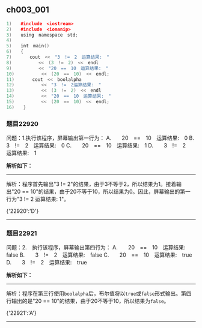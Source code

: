 ## ch003_001
``` c++
1)　　#include　<iostream>
2)　　#include　<iomanip>
3)　　using　namespace　std;
4)　　
5)　　int　main()
6)　　{
7)　　　　cout　<<　"3　!=　2　运算结果:　"
8)　　　　　　<<　(3　!=　2)　<<　endl
9)　　　　　　<<　"20　==　10　运算结果:　"
10)　　　　　　<<　(20　==　10)　<<　endl;
11)　　　　cout　<<　boolalpha
12)　　　　　　<<　"3　!=　2运算结果:　"
13)　　　　　　<<　(3　!=　2)　<<　endl
14)　　　　　　<<　"20　==　10　运算结果:　"
15)　　　　　　<<　(20　==　10)　<<　endl;
16)　　}

```
### 题目22920
问题：1.执行该程序，屏幕输出第一行为：
A.　　20　==　10　运算结果:　0
B.　　3　!=　2　运算结果:　0
C.　　20　==　10　运算结果:　1
D.　　3　!=　2　运算结果:　1


**解析如下：**

------

解析：程序首先输出"3 != 2"的结果，由于3不等于2，所以结果为1。接着输出"20 == 10"的结果，由于20不等于10，所以结果为0。因此，屏幕输出的第一行为"3 != 2 运算结果: 1"。

{'22920':'D'}

------

### 题目22921
问题：2.　执行该程序，屏幕输出第四行为：
A.　　20　==　10　运算结果:　false
B.　　3　!=　2　运算结果:　false
C.　　20　==　10　运算结果:　true
D.　　3　!=　2　运算结果:　true


**解析如下：**

------

解析：程序在第三行使用`boolalpha`后，布尔值将以`true`或`false`形式输出。第四行输出的是"20 == 10"的结果，由于20不等于10，所以结果为`false`。

{'22921':'A'}

------

